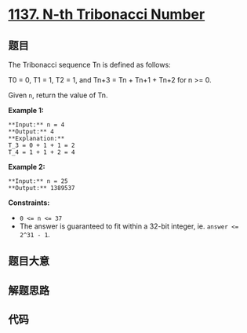 # [1137. N-th Tribonacci Number](https://leetcode.com/problems/n-th-tribonacci-number)

## 题目

The Tribonacci sequence Tn is defined as follows:

T0 = 0, T1 = 1, T2 = 1, and Tn+3 = Tn \+ Tn+1 \+ Tn+2 for n >= 0.

Given `n`, return the value of Tn.



**Example 1:**

    
    
    **Input:** n = 4
    **Output:** 4
    **Explanation:**
    T_3 = 0 + 1 + 1 = 2
    T_4 = 1 + 1 + 2 = 4
    

**Example 2:**

    
    
    **Input:** n = 25
    **Output:** 1389537
    



**Constraints:**

  * `0 <= n <= 37`
  * The answer is guaranteed to fit within a 32-bit integer, ie. `answer <= 2^31 - 1`.


## 题目大意

## 解题思路

## 代码

```javascript

```
